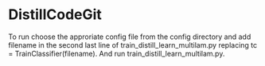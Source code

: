 # DistillCodeGit

To run choose the approriate config file from the config directory and add filename in the second last line of train_distill_learn_multilam.py replacing tc = TrainClassifier(filename). And run train_distill_learn_multilam.py. 